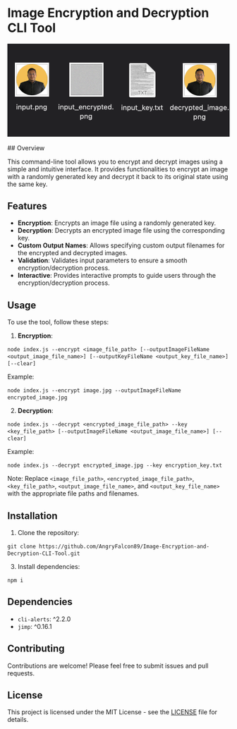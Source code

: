 # Image Encryption and Decryption CLI Tool
<p align="center">
  <img src="project.png" />
</p>
## Overview

This command-line tool allows you to encrypt and decrypt images using a simple and intuitive interface. It provides functionalities to encrypt an image with a randomly generated key and decrypt it back to its original state using the same key.

## Features

- **Encryption**: Encrypts an image file using a randomly generated key.
- **Decryption**: Decrypts an encrypted image file using the corresponding key.
- **Custom Output Names**: Allows specifying custom output filenames for the encrypted and decrypted images.
- **Validation**: Validates input parameters to ensure a smooth encryption/decryption process.
- **Interactive**: Provides interactive prompts to guide users through the encryption/decryption process.

## Usage

To use the tool, follow these steps:

1. **Encryption**:
```node
node index.js --encrypt <image_file_path> [--outputImageFileName <output_image_file_name>] [--outputKeyFileName <output_key_file_name>] [--clear]
```

Example:
```node
node index.js --encrypt image.jpg --outputImageFileName encrypted_image.jpg
```

2. **Decryption**:
```node
node index.js --decrypt <encrypted_image_file_path> --key <key_file_path> [--outputImageFileName <output_image_file_name>] [--clear]
```

Example:
```node
node index.js --decrypt encrypted_image.jpg --key encryption_key.txt
```

Note: Replace `<image_file_path>`, `<encrypted_image_file_path>`, `<key_file_path>`, `<output_image_file_name>`, and `<output_key_file_name>` with the appropriate file paths and filenames.

## Installation

1. Clone the repository:
```git
git clone https://github.com/AngryFalcon89/Image-Encryption-and-Decryption-CLI-Tool.git
```

3. Install dependencies:
```node
npm i
```

## Dependencies

- `cli-alerts`: ^2.2.0
- `jimp`: ^0.16.1

## Contributing

Contributions are welcome! Please feel free to submit issues and pull requests.

## License

This project is licensed under the MIT License - see the [LICENSE](LICENSE) file for details.

